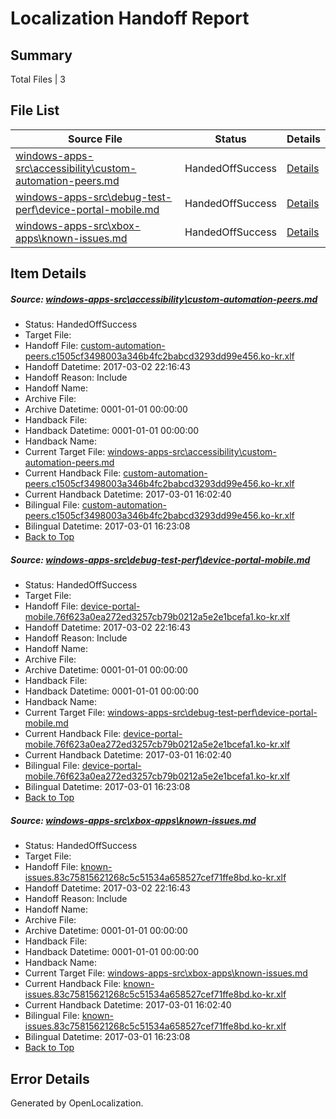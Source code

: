 # <a name='report-top'></a> Localization Handoff Report

## Summary
 Total Files | 3

## File List
 Source File | Status | Details 
 ----------- | ------ | ------- 
 [windows-apps-src\accessibility\custom-automation-peers.md](https://cpubwin.visualstudio.com/windows-uwp/_git/windows-uwp/commit/154dae5250aa14b0bd2fd452b4323d73950705f5?path=windows-apps-src%2Faccessibility%2Fcustom-automation-peers.md&_a=contents) | HandedOffSuccess | [Details](#72f5bd1c0483fba0c43e99626ee5d0451fedde3e21)
 [windows-apps-src\debug-test-perf\device-portal-mobile.md](https://cpubwin.visualstudio.com/windows-uwp/_git/windows-uwp/commit/afb196bd60b1fd66206e0a111ef95cc774fae59f?path=windows-apps-src%2Fdebug-test-perf%2Fdevice-portal-mobile.md&_a=contents) | HandedOffSuccess | [Details](#c55e288b7fb8f3b93c76efb45573d2157a0e347d2315)
 [windows-apps-src\xbox-apps\known-issues.md](https://cpubwin.visualstudio.com/windows-uwp/_git/windows-uwp/commit/916d386bc9f4101b68e4f676145aa5a23f65f341?path=windows-apps-src%2Fxbox-apps%2Fknown-issues.md&_a=contents) | HandedOffSuccess | [Details](#94bc5b8b04fd4f4e1439fb014ef83f0e1f3638747953)

## Item Details
##### <a name='72f5bd1c0483fba0c43e99626ee5d0451fedde3e21'></a> Source: [windows-apps-src\accessibility\custom-automation-peers.md](https://cpubwin.visualstudio.com/windows-uwp/_git/windows-uwp/commit/154dae5250aa14b0bd2fd452b4323d73950705f5?path=windows-apps-src%2Faccessibility%2Fcustom-automation-peers.md&_a=contents)
* Status: HandedOffSuccess
* Target File: 
* Handoff File: [custom-automation-peers.c1505cf3498003a346b4fc2babcd3293dd99e456.ko-kr.xlf](https://cpubwin.visualstudio.com/windows-uwp/_git/WDCLib.handoff/commit/14969e8720a33109437d4a6199ab6088cb60db49?path=ol-handoff%2Fcpubwin%2Fwindows-uwp.ko-kr%2Fmaster%2Fcustom-automation-peers.c1505cf3498003a346b4fc2babcd3293dd99e456.ko-kr.xlf&_a=contents)
* Handoff Datetime: 2017-03-02 22:16:43
* Handoff Reason: Include
* Handoff Name: 
* Archive File: 
* Archive Datetime: 0001-01-01 00:00:00
* Handback File: 
* Handback Datetime: 0001-01-01 00:00:00
* Handback Name: 
* Current Target File: [windows-apps-src\accessibility\custom-automation-peers.md](https://cpubwin.visualstudio.com/windows-uwp/_git/windows-uwp.ko-kr/commit/308b3263032e8b2f7a6d5a646c091b36af61b684?path=windows-apps-src%2Faccessibility%2Fcustom-automation-peers.md&_a=contents)
* Current Handback File: [custom-automation-peers.c1505cf3498003a346b4fc2babcd3293dd99e456.ko-kr.xlf](https://cpubwin.visualstudio.com/windows-uwp/_git/WDCLib.handback/commit/02f88cd92cde74dc263ceda2cf908832da488e26?path=ol-handback%2Fcpubwin%2Fwindows-uwp.ko-kr%2Fmaster%2Fcustom-automation-peers.c1505cf3498003a346b4fc2babcd3293dd99e456.ko-kr.xlf&_a=contents)
* Current Handback Datetime: 2017-03-01 16:02:40
* Bilingual File: [custom-automation-peers.c1505cf3498003a346b4fc2babcd3293dd99e456.ko-kr.xlf](https://cpubwin.visualstudio.com/windows-uwp/_git/WDCLib.handback/commit/02f88cd92cde74dc263ceda2cf908832da488e26?path=ol-handback%2Fcpubwin%2Fwindows-uwp.ko-kr%2Fmaster%2Fcustom-automation-peers.c1505cf3498003a346b4fc2babcd3293dd99e456.ko-kr.xlf&_a=contents)
* Bilingual Datetime: 2017-03-01 16:23:08
* [Back to Top](#report-top)

##### <a name='c55e288b7fb8f3b93c76efb45573d2157a0e347d2315'></a> Source: [windows-apps-src\debug-test-perf\device-portal-mobile.md](https://cpubwin.visualstudio.com/windows-uwp/_git/windows-uwp/commit/afb196bd60b1fd66206e0a111ef95cc774fae59f?path=windows-apps-src%2Fdebug-test-perf%2Fdevice-portal-mobile.md&_a=contents)
* Status: HandedOffSuccess
* Target File: 
* Handoff File: [device-portal-mobile.76f623a0ea272ed3257cb79b0212a5e2e1bcefa1.ko-kr.xlf](https://cpubwin.visualstudio.com/windows-uwp/_git/WDCLib.handoff/commit/14969e8720a33109437d4a6199ab6088cb60db49?path=ol-handoff%2Fcpubwin%2Fwindows-uwp.ko-kr%2Fmaster%2Fdevice-portal-mobile.76f623a0ea272ed3257cb79b0212a5e2e1bcefa1.ko-kr.xlf&_a=contents)
* Handoff Datetime: 2017-03-02 22:16:43
* Handoff Reason: Include
* Handoff Name: 
* Archive File: 
* Archive Datetime: 0001-01-01 00:00:00
* Handback File: 
* Handback Datetime: 0001-01-01 00:00:00
* Handback Name: 
* Current Target File: [windows-apps-src\debug-test-perf\device-portal-mobile.md](https://cpubwin.visualstudio.com/windows-uwp/_git/windows-uwp.ko-kr/commit/308b3263032e8b2f7a6d5a646c091b36af61b684?path=windows-apps-src%2Fdebug-test-perf%2Fdevice-portal-mobile.md&_a=contents)
* Current Handback File: [device-portal-mobile.76f623a0ea272ed3257cb79b0212a5e2e1bcefa1.ko-kr.xlf](https://cpubwin.visualstudio.com/windows-uwp/_git/WDCLib.handback/commit/02f88cd92cde74dc263ceda2cf908832da488e26?path=ol-handback%2Fcpubwin%2Fwindows-uwp.ko-kr%2Fmaster%2Fdevice-portal-mobile.76f623a0ea272ed3257cb79b0212a5e2e1bcefa1.ko-kr.xlf&_a=contents)
* Current Handback Datetime: 2017-03-01 16:02:40
* Bilingual File: [device-portal-mobile.76f623a0ea272ed3257cb79b0212a5e2e1bcefa1.ko-kr.xlf](https://cpubwin.visualstudio.com/windows-uwp/_git/WDCLib.handback/commit/02f88cd92cde74dc263ceda2cf908832da488e26?path=ol-handback%2Fcpubwin%2Fwindows-uwp.ko-kr%2Fmaster%2Fdevice-portal-mobile.76f623a0ea272ed3257cb79b0212a5e2e1bcefa1.ko-kr.xlf&_a=contents)
* Bilingual Datetime: 2017-03-01 16:23:08
* [Back to Top](#report-top)

##### <a name='94bc5b8b04fd4f4e1439fb014ef83f0e1f3638747953'></a> Source: [windows-apps-src\xbox-apps\known-issues.md](https://cpubwin.visualstudio.com/windows-uwp/_git/windows-uwp/commit/916d386bc9f4101b68e4f676145aa5a23f65f341?path=windows-apps-src%2Fxbox-apps%2Fknown-issues.md&_a=contents)
* Status: HandedOffSuccess
* Target File: 
* Handoff File: [known-issues.83c75815621268c5c51534a658527cef71ffe8bd.ko-kr.xlf](https://cpubwin.visualstudio.com/windows-uwp/_git/WDCLib.handoff/commit/14969e8720a33109437d4a6199ab6088cb60db49?path=ol-handoff%2Fcpubwin%2Fwindows-uwp.ko-kr%2Fmaster%2Fknown-issues.83c75815621268c5c51534a658527cef71ffe8bd.ko-kr.xlf&_a=contents)
* Handoff Datetime: 2017-03-02 22:16:43
* Handoff Reason: Include
* Handoff Name: 
* Archive File: 
* Archive Datetime: 0001-01-01 00:00:00
* Handback File: 
* Handback Datetime: 0001-01-01 00:00:00
* Handback Name: 
* Current Target File: [windows-apps-src\xbox-apps\known-issues.md](https://cpubwin.visualstudio.com/windows-uwp/_git/windows-uwp.ko-kr/commit/308b3263032e8b2f7a6d5a646c091b36af61b684?path=windows-apps-src%2Fxbox-apps%2Fknown-issues.md&_a=contents)
* Current Handback File: [known-issues.83c75815621268c5c51534a658527cef71ffe8bd.ko-kr.xlf](https://cpubwin.visualstudio.com/windows-uwp/_git/WDCLib.handback/commit/02f88cd92cde74dc263ceda2cf908832da488e26?path=ol-handback%2Fcpubwin%2Fwindows-uwp.ko-kr%2Fmaster%2Fknown-issues.83c75815621268c5c51534a658527cef71ffe8bd.ko-kr.xlf&_a=contents)
* Current Handback Datetime: 2017-03-01 16:02:40
* Bilingual File: [known-issues.83c75815621268c5c51534a658527cef71ffe8bd.ko-kr.xlf](https://cpubwin.visualstudio.com/windows-uwp/_git/WDCLib.handback/commit/02f88cd92cde74dc263ceda2cf908832da488e26?path=ol-handback%2Fcpubwin%2Fwindows-uwp.ko-kr%2Fmaster%2Fknown-issues.83c75815621268c5c51534a658527cef71ffe8bd.ko-kr.xlf&_a=contents)
* Bilingual Datetime: 2017-03-01 16:23:08
* [Back to Top](#report-top)


## Error Details

Generated by OpenLocalization.
